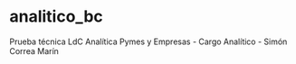 # analitico_bc
Prueba técnica LdC Analítica Pymes y Empresas - Cargo Analítico - Simón Correa Marín
